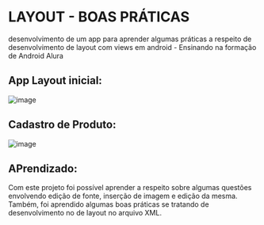 # LAYOUT - BOAS PRÁTICAS

desenvolvimento de um app para aprender algumas práticas a respeito de desenvolvimento de layout com views em android - Ensinando na formação de Android Alura

## App Layout inicial: 

![image](https://github.com/Mateuxx/Android-Basics-Study/assets/83120884/cc3e7384-6701-4998-ac8f-833ed3580426)

## Cadastro de Produto: 
![image](https://github.com/Mateuxx/Android-Basics-Study/assets/83120884/78722ab9-57a1-468e-8c53-536678fd0a8a)




## APrendizado: 
Com este projeto foi possível aprender a respeito sobre algumas questões envolvendo edição de fonte, inserção de imagem e edição da mesma. Também, foi aprendido algumas boas práticas se tratando de desenvolvimento no de layout no arquivo XML. 
